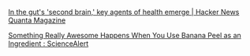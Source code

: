 
[In the gut's 'second brain,' key agents of health emerge | Hacker News](https://news.ycombinator.com/item?id=38371808)
[Quanta Magazine](https://www.quantamagazine.org/in-the-guts-second-brain-key-agents-of-health-emerge-20231121)

[Something Really Awesome Happens When You Use Banana Peel as an Ingredient : ScienceAlert](https://www.sciencealert.com/something-really-awesome-happens-when-you-use-banana-peel-as-an-ingredient)
